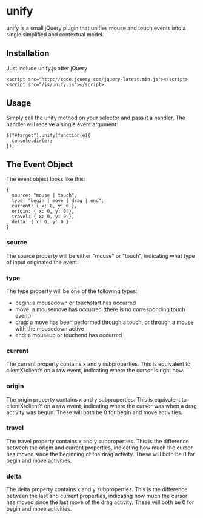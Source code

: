 unify
=====

unify is a small jQuery plugin that unifies mouse and touch events into a single simplified and contextual model.

Installation
------------

Just include unify.js after jQuery

    <script src="http://code.jquery.com/jquery-latest.min.js"></script>
    <script src="/js/unify.js"></script>

Usage
-----

Simply call the unify method on your selector and pass it a handler.  The handler will receive a single event argument:

    $("#target").unify(function(e){
      console.dir(e);
    });

The Event Object
----------------

The event object looks like this:

    {
      source: "mouse | touch",
      type: "begin | move | drag | end",
      current: { x: 0, y: 0 },
      origin: { x: 0, y: 0 },
      travel: { x: 0, y: 0 },
      delta: { x: 0, y: 0 }
    }

### source

The source property will be either "mouse" or "touch", indicating what type of input originated the event.

### type

The type property will be one of the following types:

- begin: a mousedown or touchstart has occurred
- move: a mousemove has occurred (there is no corresponding touch event)
- drag: a move has been performed through a touch, or through a mouse with the mousedown active
- end: a mouseup or touchend has occurred

### current

The current property contains x and y subproperties.  This is equivalent to clientX/clientY on a raw event, indicating where the cursor is right now.

### origin

The origin property contains x and y subproperties.  This is equivalent to clientX/clientY on a raw event, indicating where the cursor was when a drag activity was begun.  These will both be 0 for begin and move activities.

### travel

The travel property contains x and y subproperties.  This is the difference between the origin and current properties, indicating how much the cursor has moved since the beginning of the drag activity.  These will both be 0 for begin and move activities.

### delta

The delta property contains x and y subproperties.  This is the difference between the last and current properties, indicating how much the cursor has moved since the last move of the drag activity.  These will both be 0 for begin and move activities.
















